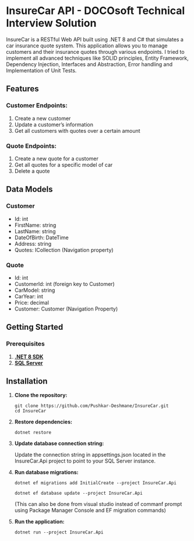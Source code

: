 # InsureCar API - DOCOsoft Technical Interview Solution

InsureCar is a RESTful Web API built using .NET 8 and C# that simulates a car insurance quote system. This application allows you to manage customers and their insurance quotes through various endpoints. I tried to implement all advanced techniques like SOLID principles, Entity Framework, Dependency Injection, Interfaces and Abstraction, Error handling and Implementation of Unit Tests.

## Features
### Customer Endpoints:

1. Create a new customer
2. Update a customer’s information
3. Get all customers with quotes over a certain amount

### Quote Endpoints:

1. Create a new quote for a customer
2. Get all quotes for a specific model of car
3. Delete a quote

## Data Models
### Customer
* Id: int
* FirstName: string
* LastName: string
* DateOfBirth: DateTime
* Address: string
* Quotes: ICollection<Quote> (Navigation property)

### Quote
* Id: int
* CustomerId: int (foreign key to Customer)
* CarModel: string
* CarYear: int
* Price: decimal
* Customer: Customer (Navigation Property)

## Getting Started
### Prerequisites
1. [**.NET 8 SDK**](https://dotnet.microsoft.com/en-us/download/dotnet/8.0)
2. [**SQL Server**](https://www.microsoft.com/en-us/sql-server/sql-server-downloads)

## Installation
1. **Clone the repository:**
    ```
    git clone https://github.com/Pushkar-Deshmane/InsureCar.git
    cd InsureCar
    ```
2. **Restore dependencies:**

    `dotnet restore`
   
4. **Update database connection string:**

    Update the connection string in appsettings.json located in the InsureCar.Api project to point to your SQL Server instance.

6. **Run database migrations:**

   `dotnet ef migrations add InitialCreate --project InsureCar.Api`
   
   `dotnet ef database update --project InsureCar.Api`

   (This can also be done from visual studio instead of commanf prompt using Package Manager Console and EF migration commands)

7. **Run the application:**

    `dotnet run --project InsureCar.Api`


